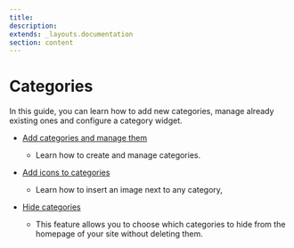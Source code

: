```yaml
---
title:
description:
extends: _layouts.documentation
section: content
---
```


# Categories

In this guide, you can learn how to  add new categories,  manage already existing ones and configure a category widget. 

* [ Add categories and manage them](/docs/classifieds-how-to-add-new-categories-and-manage-them)
   -   Learn how to create and manage categories.
 
* [ Add icons to categories](/docs/classifieds-add-icons-to-categoires)
   -  Learn how to insert an image next to any category,
  
*  [Hide categories](/docs/classifieds-hide-categories)
   -  This feature allows you to choose which categories to hide from the homepage of your site without deleting them.
